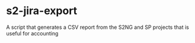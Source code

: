# s2-jira-export
A script that generates a CSV report from the S2NG and SP projects that is useful for accounting
